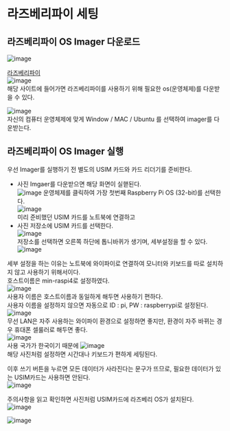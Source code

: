 # 라즈베리파이 세팅

## 라즈베리파이 OS Imager 다운로드
![image](https://user-images.githubusercontent.com/108729047/224986897-7fa931a7-c046-4d68-98f5-33a298ea670b.png)  
  
[라즈베리파이](https://www.raspberrypi.com/software/)  
![image](https://user-images.githubusercontent.com/108729047/224990961-b9aa2e73-e9df-4614-8489-f9e4f8a21200.png)  
해당 사이트에 들어가면 라즈베리파이를 사용하기 위해 필요한 os(운영체제)를 다운받을 수 있다.  
  
![image](https://user-images.githubusercontent.com/108729047/224989801-e45da656-1c07-4fb8-b5ef-e04fae1ed366.png)  
자신의 컴퓨터 운영체제에 맞게 Window / MAC / Ubuntu 를 선택하여 imager를 다운받는다.  

## 라즈베리파이 OS Imager 실행
우선 Imager를 실행하기 전 별도의 USIM 카드와 카드 리더기를 준비한다.  
- 사진 
Imgaer를 다운받으면 해당 화면이 실핻된다.  
![image](https://user-images.githubusercontent.com/108729047/224991506-a2363ca1-ebf9-4b26-ad60-c01783156c11.png)
운영체제를 클릭하여 가장 첫번째 Raspberry Pi OS (32-bit)를 선택한다.  
![image](https://user-images.githubusercontent.com/108729047/224991828-6fa06162-23dc-448d-88d0-a9976bd9fee3.png)   
미리 준비했던 USIM 카드를 노트북에 연결하고
- 사진
저장소에 USIM 카드를 선택한다.  
![image](https://user-images.githubusercontent.com/108729047/224992461-d7d00376-737f-44ff-82d1-f5fc89463a18.png)  
저장소를 선택하면 오른쪽 하단에 톱니바퀴가 생기며, 세부설정을 할 수 있다.
![image](https://user-images.githubusercontent.com/108729047/224993646-be23010d-be6d-4fdd-9efc-800d39aba34c.png)  

세부 설정을 하는 이유는 노트북에 와이파이로 연결하여 모니터와 키보드를 따로 설치하지 않고 사용하기 위해서이다.  
호스트이름은 min-raspi4로 설정하였다.  
![image](https://user-images.githubusercontent.com/108729047/224994115-19d0e17b-12e4-4c20-ac1c-664b1ba138bd.png)  
사용자 이름은 호스트이름과 동일하게 해두면 사용하기 편하다.  
사용자 이름을 설정하지 않으면 자동으로 ID : pi, PW : raspberrypi로 설정된다.  
![image](https://user-images.githubusercontent.com/108729047/224995075-50be4e75-1af9-4915-83da-8497419ba67e.png)  
무선 LAN은 자주 사용하는 와이파이 환경으로 설정하면 좋지만, 환경이 자주 바뀌는 경우 휴대폰 셀룰러로 해두면 좋다.  
![image](https://user-images.githubusercontent.com/108729047/224995241-61d51865-bbf0-4aa4-866b-3b01143680eb.png)  
사용 국가가 한국이기 때문에
![image](https://user-images.githubusercontent.com/108729047/224995991-2e4c1654-d799-430c-9d21-23270c4e3618.png)  
해당 사진처럼 설정하면 시간대나 키보드가 편하게 세팅된다.  

이후 쓰기 버튼을 누르면 모든 데이터가 사라진다는 문구가 뜨므로, 필요한 데이터가 있는 USIM카드는 사용하면 안된다.  
![image](https://user-images.githubusercontent.com/108729047/224992562-545d7c6b-1345-45f3-b28e-603068f6cdf2.png)  

주의사항을 읽고 확인하면 사진처럼 USIM카드에 라즈베리 OS가 설치된다.  
![image](https://user-images.githubusercontent.com/108729047/224992803-78f353c8-3113-42bc-a1dd-f6139f4a5d9c.png) 



![image](https://user-images.githubusercontent.com/108729047/225524198-97777934-62b5-4ec7-bb25-f3f97b3fdd59.png)


